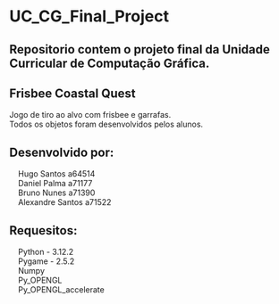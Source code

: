 # UC_CG_Final_Project

## Repositorio contem o projeto final da Unidade Curricular de Computação Gráfica.<br>
## Frisbee Coastal Quest<br>
Jogo de tiro ao alvo com frisbee e garrafas.<br>
Todos os objetos foram desenvolvidos pelos alunos.

## Desenvolvido por:<br>
&nbsp;&nbsp;&nbsp;&nbsp;Hugo Santos a64514<br>
&nbsp;&nbsp;&nbsp;&nbsp;Daniel Palma a71177<br>
&nbsp;&nbsp;&nbsp;&nbsp;Bruno Nunes a71390<br>
&nbsp;&nbsp;&nbsp;&nbsp;Alexandre Santos a71522<br>

## Requesitos:<br>
&nbsp;&nbsp;&nbsp;&nbsp;Python - 3.12.2<br> 
&nbsp;&nbsp;&nbsp;&nbsp;Pygame - 2.5.2<br>
&nbsp;&nbsp;&nbsp;&nbsp;Numpy<br>
&nbsp;&nbsp;&nbsp;&nbsp;Py_OPENGL<br>
&nbsp;&nbsp;&nbsp;&nbsp;Py_OPENGL_accelerate<br>
